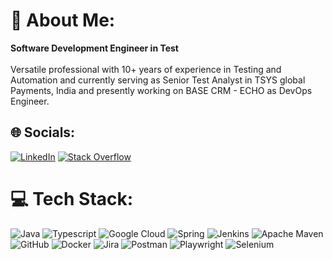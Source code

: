 # 💫 About Me:
**Software Development Engineer in Test**<br> <br>Versatile professional with 10+ years of experience in Testing and Automation and currently serving as Senior Test Analyst in TSYS global Payments, India and presently working on BASE CRM - ECHO as
DevOps Engineer.


## 🌐 Socials:
[![LinkedIn](https://img.shields.io/badge/LinkedIn-%230077B5.svg?logo=linkedin&logoColor=white)](https://www.linkedin.com/in/santoshddhere) [![Stack Overflow](https://img.shields.io/badge/-Stackoverflow-FE7A16?logo=stack-overflow&logoColor=white)](https://stackoverflow.com/users/4891589) 

# 💻 Tech Stack:
![Java](https://img.shields.io/badge/java-%23ED8B00.svg?style=for-the-badge&logo=openjdk&logoColor=white) ![Typescript](https://img.shields.io/badge/typescript-%230A0FFF.svg?style=for-the-badge&logo=typescript&logoColor=white) ![Google Cloud](https://img.shields.io/badge/GoogleCloud-%234285F4.svg?style=for-the-badge&logo=google-cloud&logoColor=white) ![Spring](https://img.shields.io/badge/spring-%236DB33F.svg?style=for-the-badge&logo=spring&logoColor=white) ![Jenkins](https://img.shields.io/badge/jenkins-%232C5263.svg?style=for-the-badge&logo=jenkins&logoColor=white) ![Apache Maven](https://img.shields.io/badge/Apache%20Maven-C71A36?style=for-the-badge&logo=Apache%20Maven&logoColor=white) ![GitHub](https://img.shields.io/badge/github-%23121011.svg?style=for-the-badge&logo=github&logoColor=white) ![Docker](https://img.shields.io/badge/docker-%230db7ed.svg?style=for-the-badge&logo=docker&logoColor=white) ![Jira](https://img.shields.io/badge/jira-%230A0FFF.svg?style=for-the-badge&logo=jira&logoColor=white) ![Postman](https://img.shields.io/badge/Postman-FF6C37?style=for-the-badge&logo=postman&logoColor=white) ![Playwright](https://img.shields.io/badge/playwright-%236DB33F.svg?style=for-the-badge&logo=playwright&logoColor=white) ![Selenium](https://img.shields.io/badge/Selenium-%234285F4.svg?style=for-the-badge&logo=selenium&logoColor=white)


<!-- Proudly created with GPRM ( https://gprm.itsvg.in ) -->
